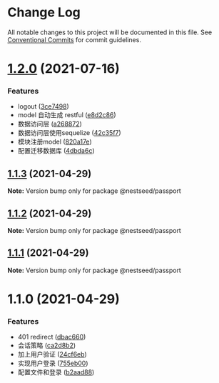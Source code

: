 # Change Log

All notable changes to this project will be documented in this file.
See [Conventional Commits](https://conventionalcommits.org) for commit guidelines.

# [1.2.0](https://github.com/fyl080801/nest-test/compare/@nestseed/passport@1.1.3...@nestseed/passport@1.2.0) (2021-07-16)


### Features

* logout ([3ce7498](https://github.com/fyl080801/nest-test/commit/3ce74982a062a4c4ee855da38b0f23b667a43a48))
* model 自动生成 restful ([e8d2c86](https://github.com/fyl080801/nest-test/commit/e8d2c8696fe38edac7feb721fb58869430be5302))
* 数据访问层 ([a268872](https://github.com/fyl080801/nest-test/commit/a268872de70ea7331f3921cac31e4048f9f6a041))
* 数据访问层使用sequelize ([42c35f7](https://github.com/fyl080801/nest-test/commit/42c35f710a96bb05c0d544ea780b6dfe62082e4a))
* 模块注册model ([820a17e](https://github.com/fyl080801/nest-test/commit/820a17eba59d801e404a5dabb6acc34c660e08d2))
* 配置迁移数据库 ([4dbda6c](https://github.com/fyl080801/nest-test/commit/4dbda6c75f10b655e37f43542a82ca8763f65a17))





## [1.1.3](https://github.com/fyl080801/nest-test/compare/@nestseed/passport@1.1.2...@nestseed/passport@1.1.3) (2021-04-29)

**Note:** Version bump only for package @nestseed/passport





## [1.1.2](https://github.com/fyl080801/nest-test/compare/@nestseed/passport@1.1.1...@nestseed/passport@1.1.2) (2021-04-29)

**Note:** Version bump only for package @nestseed/passport





## [1.1.1](https://github.com/fyl080801/nest-test/compare/@nestseed/passport@1.1.0...@nestseed/passport@1.1.1) (2021-04-29)

**Note:** Version bump only for package @nestseed/passport





# 1.1.0 (2021-04-29)


### Features

* 401 redirect ([dbac660](https://github.com/fyl080801/nest-test/commit/dbac6605bbe797670140ff0379e5f2c993c917c0))
* 会话策略 ([ca2d8b2](https://github.com/fyl080801/nest-test/commit/ca2d8b2ed28e291fbdcf4ac61e40ae84c907cc9c))
* 加上用户验证 ([24cf6eb](https://github.com/fyl080801/nest-test/commit/24cf6eb4469fef9c61dfd3ed8d73920c6314ead9))
* 实现用户登录 ([755eb00](https://github.com/fyl080801/nest-test/commit/755eb00c006655eafb6ba2d257aa1798d2beea05))
* 配置文件和登录 ([b2aad88](https://github.com/fyl080801/nest-test/commit/b2aad883a6c02eae7ee09a3a6ed3626a3961a62a))

